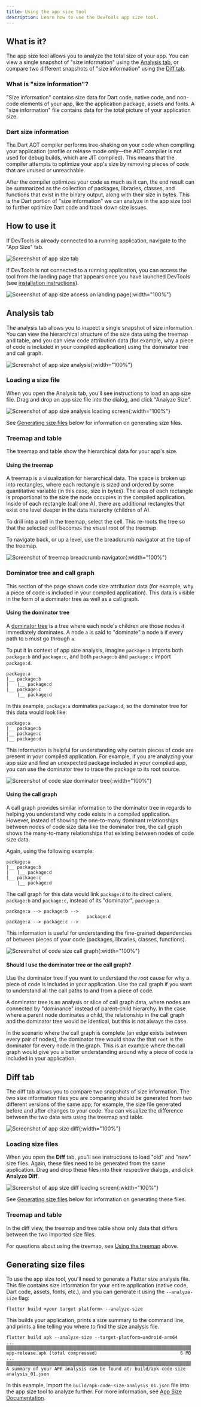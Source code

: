 ```yaml
---
title: Using the app size tool
description: Learn how to use the DevTools app size tool.
---
```


## What is it?

The app size tool allows you to analyze the total size of your app.
You can view a single snapshot of "size information"
using the [Analysis tab][], or compare two different
snapshots of "size information" using the [Diff tab][].

### What is "size information"?

"Size information" contains size data for Dart code,
native code, and non-code elements of your app,
like the application package, assets and fonts. A "size
information" file contains data for the total picture
of your application size.

### Dart size information

The Dart AOT compiler performs tree-shaking on your code
when compiling your application (profile or release mode
only&mdash;the AOT compiler is not used for debug builds,
which are JIT compiled). This means that the compiler
attempts to optimize your app's size by removing
pieces of code that are unused or unreachable.

After the compiler optimizes your code as much as it can,
the end result can be summarized as the collection of packages,
libraries, classes, and functions that exist in the binary output,
along with their size in bytes. This is the Dart portion of
"size information" we can analyze in the app size tool to further
optimize Dart code and track down size issues.

## How to use it

If DevTools is already connected to a running application,
navigate to the "App Size" tab.

![Screenshot of app size tab](/assets/images/docs/tools/devtools/app_size_tab.png)

If DevTools is not connected to a running application, you can
access the tool from the landing page that appears once you have launched
DevTools (see [installation instructions][]).

![Screenshot of app size access on landing page](/assets/images/docs/tools/devtools/app_size_access_landing_page.png){:width="100%"}

## Analysis tab

The analysis tab allows you to inspect a single snapshot
of size information.  You can view the hierarchical structure
of the size data using the treemap and table,
and you can view code attribution data
(for example, why a piece of code is included in your compiled
application) using the dominator tree and call graph.

![Screenshot of app size analysis](/assets/images/docs/tools/devtools/app_size_analysis.png){:width="100%"}

### Loading a size file

When you open the Analysis tab, you'll see instructions
to load an app size file. Drag and drop an app size
file into the dialog, and click "Analyze Size".

![Screenshot of app size analysis loading screen](/assets/images/docs/tools/devtools/app_size_load_analysis.png){:width="100%"}

See [Generating size files][] below for information on
generating size files.

### Treemap and table

The treemap and table show the hierarchical data for your app's size.

#### Using the treemap

A treemap is a visualization for hierarchical data.
The space is broken up into rectangles,
where each rectangle is sized and ordered by some quantitative
variable (in this case, size in bytes).
The area of each rectangle is proportional to the size
the node occupies in the compiled application. Inside
of each rectangle (call one A), there are additional
rectangles that exist one level deeper in the data
hierarchy (children of A).

To drill into a cell in the treemap, select the cell.
This re-roots the tree so that the selected cell becomes
the visual root of the treemap.

To navigate back, or up a level, use the breadcrumb
navigator at the top of the treemap.

![Screenshot of treemap breadcrumb navigator](/assets/images/docs/tools/devtools/treemap_breadcrumbs.png){:width="100%"}

### Dominator tree and call graph

This section of the page shows code size attribution data
(for example, why a piece of code is included in your
compiled application). This data is visible
in the form of a dominator tree as well as a call graph.

#### Using the dominator tree

A [dominator tree][] is a tree where each node's
children are those nodes it immediately dominates.
A node `a` is said to "dominate" a node `b` if
every path to `b` must go through `a`.

[dominator tree]: https://en.wikipedia.org/wiki/Dominator_(graph_theory)

To put it in context of app size analysis,
imagine `package:a` imports both `package:b` and `package:c`,
and both `package:b` and `package:c` import `package:d`.

```
package:a
|__ package:b
|   |__ package:d
|__ package:c
    |__ package:d
```

In this example, `package:a` dominates `package:d`,
so the dominator tree for this data would look like:

```
package:a
|__ package:b
|__ package:c
|__ package:d
```

This information is helpful for understanding why certain
pieces of code are present in your compiled application.
For example, if you are analyzing your app size and find
an unexpected package included in your compiled app, you can
use the dominator tree to trace the package to its root source.

![Screenshot of code size dominator tree](/assets/images/docs/tools/devtools/code_size_dominator_tree.png){:width="100%"}

#### Using the call graph

A call graph provides similar information to the dominator
tree in regards to helping you understand why code exists
in a compiled application. However, instead of showing
the one-to-many dominant relationships between nodes of code
size data like the dominator tree, the call graph shows the many-to-many
relationships that existing between nodes of code size data.

Again, using the following example:

```
package:a
|__ package:b
|   |__ package:d
|__ package:c
    |__ package:d
```

The call graph for this data would link `package:d`
to its direct callers, `package:b` and `package:c`,
instead of its "dominator", `package:a`.

```
package:a --> package:b -->
                              package:d
package:a --> package:c -->
```

This information is useful for understanding the
fine-grained dependencies of between pieces of your code
(packages, libraries, classes, functions).

![Screenshot of code size call graph](/assets/images/docs/tools/devtools/code_size_call_graph.png){:width="100%"}

#### Should I use the dominator tree or the call graph?

Use the dominator tree if you want to understand the
*root* cause for why a piece of code is included in your
application. Use the call graph if you want to understand
all the call paths to and from a piece of code.

A dominator tree is an analysis or slice of call graph data,
where nodes are connected by "dominance" instead of
parent-child hierarchy. In the case where a parent node
dominates a child, the relationship in the call graph and the
dominator tree would be identical, but this is not always the case.

In the scenario where the call graph is complete
(an edge exists between every pair of nodes),
the dominator tree would show the that `root` is the
dominator for every node in the graph.
This is an example where the call graph would give
you a better understanding around why a piece of code is
included in your application.

## Diff tab

The diff tab allows you to compare two snapshots of
size information. The two size information files
you are comparing should be generated from two different
versions of the same app; for example,
the size file generated before and after
changes to your code. You can visualize the
difference between the two data sets
using the treemap and table.

![Screenshot of app size diff](/assets/images/docs/tools/devtools/app_size_diff.png){:width="100%"}

### Loading size files

When you open the **Diff** tab,
you'll see instructions to load "old" and "new" size
files. Again, these files need to be generated from
the same application. Drag and drop these files into
their respective dialogs, and click **Analyze Diff**.

![Screenshot of app size diff loading screen](/assets/images/docs/tools/devtools/app_size_load_diff.png){:width="100%"}

See [Generating size files][] below for information
on generating these files.

### Treemap and table

In the diff view, the treemap and tree table show
only data that differs between the two imported size files.

For questions about using the treemap, see [Using the treemap][] above.

## Generating size files

To use the app size tool, you'll need to generate a
Flutter size analysis file. This file contains size
information for your entire application (native code,
Dart code, assets, fonts, etc.), and you can generate it using the
`--analyze-size` flag:

```
flutter build <your target platform> --analyze-size
```

This builds your application, prints a size summary
to the command line, and prints a line
telling you where to find the size analysis file.

```
flutter build apk --analyze-size --target-platform=android-arm64
...
▒▒▒▒▒▒▒▒▒▒▒▒▒▒▒▒▒▒▒▒▒▒▒▒▒▒▒▒▒▒▒▒▒▒▒▒▒▒▒▒▒▒▒▒▒▒▒▒▒▒▒▒▒▒▒▒▒▒▒▒▒▒▒▒▒▒▒▒▒
app-release.apk (total compressed)                               6 MB
...
▒▒▒▒▒▒▒▒▒▒▒▒▒▒▒▒▒▒▒▒▒▒▒▒▒▒▒▒▒▒▒▒▒▒▒▒▒▒▒▒▒▒▒▒▒▒▒▒▒▒▒▒▒▒▒▒▒▒▒▒▒▒▒▒▒▒▒▒▒
A summary of your APK analysis can be found at: build/apk-code-size-analysis_01.json
```

In this example, import the `build/apk-code-size-analysis_01.json`
file into the app size tool to analyze further.
For more information, see [App Size Documentation][].

[Using the treemap]: #using-the-treemap
[Generating size files]: #generating-size-files
[Analysis tab]: #analysis-tab
[Diff tab]: #diff-tab
[installation instructions]: /docs/development/tools/devtools/overview#install-devtools
[App Size Documentation]: /docs/perf/app-size#breaking-down-the-size
